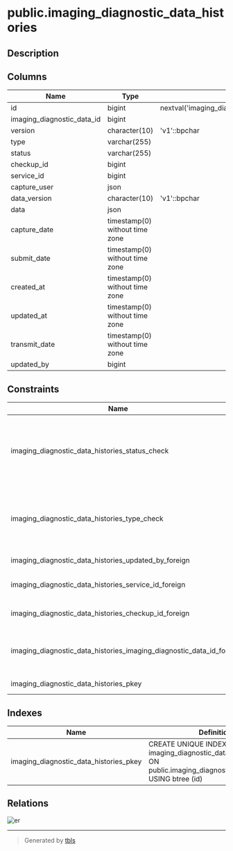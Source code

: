 # public.imaging_diagnostic_data_histories

## Description

## Columns

| Name                       | Type                           | Default                                                       | Nullable | Parents                                                             |
| -------------------------- | ------------------------------ | ------------------------------------------------------------- | -------- | ------------------------------------------------------------------- |
| id                         | bigint                         | nextval('imaging_diagnostic_data_histories_id_seq'::regclass) | false    |                                                                     |
| imaging_diagnostic_data_id | bigint                         |                                                               | false    | [public.imaging_diagnostic_data](public.imaging_diagnostic_data.md) |
| version                    | character(10)                  | 'v1'::bpchar                                                  | false    |                                                                     |
| type                       | varchar(255)                   |                                                               | false    |                                                                     |
| status                     | varchar(255)                   |                                                               | false    |                                                                     |
| checkup_id                 | bigint                         |                                                               | true     | [public.checkups](public.checkups.md)                               |
| service_id                 | bigint                         |                                                               | true     | [public.services](public.services.md)                               |
| capture_user               | json                           |                                                               | true     |                                                                     |
| data_version               | character(10)                  | 'v1'::bpchar                                                  | false    |                                                                     |
| data                       | json                           |                                                               | false    |                                                                     |
| capture_date               | timestamp(0) without time zone |                                                               | true     |                                                                     |
| submit_date                | timestamp(0) without time zone |                                                               | true     |                                                                     |
| created_at                 | timestamp(0) without time zone |                                                               | true     |                                                                     |
| updated_at                 | timestamp(0) without time zone |                                                               | true     |                                                                     |
| transmit_date              | timestamp(0) without time zone |                                                               | true     |                                                                     |
| updated_by                 | bigint                         |                                                               | true     | [public.users](public.users.md)                                     |

## Constraints

| Name                                                            | Type        | Definition                                                                                                                                                             |
| --------------------------------------------------------------- | ----------- | ---------------------------------------------------------------------------------------------------------------------------------------------------------------------- |
| imaging_diagnostic_data_histories_status_check                  | CHECK       | CHECK (((status)::text = ANY (ARRAY[('in-progress'::character varying)::text, ('ready'::character varying)::text, ('awaiting-conclusion'::character varying)::text]))) |
| imaging_diagnostic_data_histories_type_check                    | CHECK       | CHECK (((type)::text = ANY (ARRAY[('x-ray'::character varying)::text, ('ultrasound'::character varying)::text, ('ecg'::character varying)::text])))                    |
| imaging_diagnostic_data_histories_updated_by_foreign            | FOREIGN KEY | FOREIGN KEY (updated_by) REFERENCES users(id)                                                                                                                          |
| imaging_diagnostic_data_histories_service_id_foreign            | FOREIGN KEY | FOREIGN KEY (service_id) REFERENCES services(id) ON DELETE CASCADE                                                                                                     |
| imaging_diagnostic_data_histories_checkup_id_foreign            | FOREIGN KEY | FOREIGN KEY (checkup_id) REFERENCES checkups(id) ON DELETE CASCADE                                                                                                     |
| imaging_diagnostic_data_histories_imaging_diagnostic_data_id_fo | FOREIGN KEY | FOREIGN KEY (imaging_diagnostic_data_id) REFERENCES imaging_diagnostic_data(id) ON DELETE CASCADE                                                                      |
| imaging_diagnostic_data_histories_pkey                          | PRIMARY KEY | PRIMARY KEY (id)                                                                                                                                                       |

## Indexes

| Name                                   | Definition                                                                                                              |
| -------------------------------------- | ----------------------------------------------------------------------------------------------------------------------- |
| imaging_diagnostic_data_histories_pkey | CREATE UNIQUE INDEX imaging_diagnostic_data_histories_pkey ON public.imaging_diagnostic_data_histories USING btree (id) |

## Relations

![er](public.imaging_diagnostic_data_histories.svg)

---

> Generated by [tbls](https://github.com/k1LoW/tbls)

